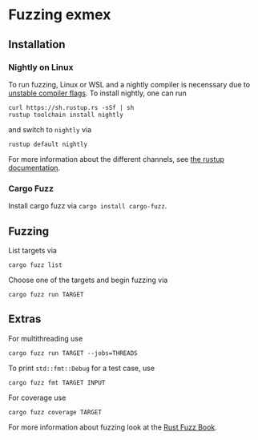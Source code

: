 # Fuzzing exmex

## Installation
### Nightly on Linux
To run fuzzing, Linux or WSL and a nightly compiler is necenssary due to [unstable compiler flags](https://doc.rust-lang.org/beta/unstable-book/compiler-flags.html). To install nightly, one can run
```
curl https://sh.rustup.rs -sSf | sh
rustup toolchain install nightly
```
and switch to `nightly` via
```
rustup default nightly
```
For more information about the different channels, see [the rustup documentation](https://rust-lang.github.io/rustup/concepts/channels.html).
### Cargo Fuzz
Install cargo fuzz via `cargo install cargo-fuzz`.

## Fuzzing
List targets via 
```
cargo fuzz list
```

Choose one of the targets and begin fuzzing via 
```
cargo fuzz run TARGET
```

## Extras
For multithreading use
```
cargo fuzz run TARGET --jobs=THREADS
```

To print `std::fmt::Debug` for a test case, use
```
cargo fuzz fmt TARGET INPUT
```

For coverage use
```
cargo fuzz coverage TARGET
```

For more information about fuzzing look at the [Rust Fuzz Book](https://rust-fuzz.github.io/book/introduction.html). 
